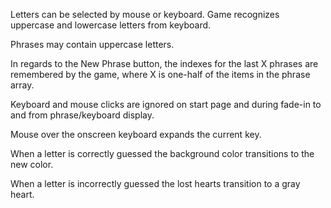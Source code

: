 
Letters can be selected by mouse or keyboard.
Game recognizes uppercase and lowercase letters from keyboard.

Phrases may contain uppercase letters.

In regards to the New Phrase button, the indexes for the last X phrases are remembered by the game, where X is one-half of the items in the phrase array.

Keyboard and mouse clicks are ignored on start page and during fade-in to and from phrase/keyboard display.

Mouse over the onscreen keyboard expands the current key.

When a letter is correctly guessed the background color transitions to the new color.

When a letter is incorrectly guessed the lost hearts transition to a gray heart.
